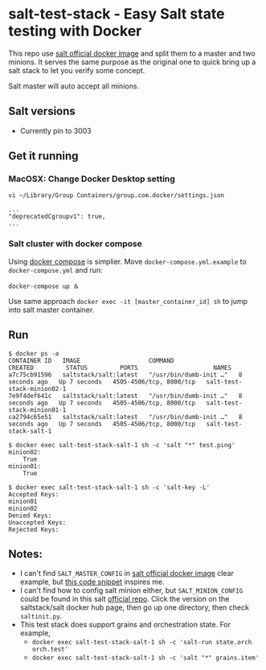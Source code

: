 # salt-test-stack - Easy Salt state testing with Docker

This repo use [salt official docker image](https://hub.docker.com/r/saltstack/salt) and split them to a master and two minions. It serves the same purpose as the original one to quick bring up a salt stack to let you verify some concept.

Salt master will auto accept all minions. 

## Salt versions

- Currently pin to 3003


## Get it running

### MacOSX: Change Docker Desktop setting

```
vi ~/Library/Group Containers/group.com.docker/settings.json

...
"deprecatedCgroupv1": true,
...

```

### Salt cluster with docker compose

Using [docker compose](https://github.com/docker/compose) is simplier. Move `docker-compose.yml.example` to `docker-compose.yml` and run:

```
docker-compose up ＆
```

Use same approach `docker exec -it [master_container_id] sh` to jump into salt master container.

## Run

```
$ docker ps -a
CONTAINER ID   IMAGE                   COMMAND                  CREATED         STATUS         PORTS                     NAMES
a7c75cb91596   saltstack/salt:latest   "/usr/bin/dumb-init …"   8 seconds ago   Up 7 seconds   4505-4506/tcp, 8000/tcp   salt-test-stack-minion02-1
7e9f4def641c   saltstack/salt:latest   "/usr/bin/dumb-init …"   8 seconds ago   Up 7 seconds   4505-4506/tcp, 8000/tcp   salt-test-stack-minion01-1
ca2794c65e51   saltstack/salt:latest   "/usr/bin/dumb-init …"   8 seconds ago   Up 7 seconds   4505-4506/tcp, 8000/tcp   salt-test-stack-salt-1

$ docker exec salt-test-stack-salt-1 sh -c 'salt "*" test.ping'
minion02:
    True
minion01:
    True

$ docker exec salt-test-stack-salt-1 sh -c 'salt-key -L'
Accepted Keys:
minion01
minion02
Denied Keys:
Unaccepted Keys:
Rejected Keys:
```

## Notes:

- I can't find `SALT_MASTER_CONFIG` in [salt official docker image](https://hub.docker.com/r/saltstack/salt) clear example, but [this code snippet](https://github.com/librato/salt-state-test/blob/6efe7be8eb2aab21dab4a152e72a8acea2eecedd/test_salt_state.py#L154) inspires me.
- I can't find how to config salt minion either, but `SALT_MINION_CONFIG` could be found in this salt [official repo](https://gitlab.com/saltstack/open/saltdocker/-/blob/master/cicd/docker/saltinit.py#L10). Click the version on the saltstack/salt docker hub page, then go up one directory, then check `saltinit.py`.
- This test stack does support grains and orchestration state. For example, 
  - `docker exec salt-test-stack-salt-1 sh -c 'salt-run state.orch orch.test'`
  - `docker exec salt-test-stack-salt-1 sh -c 'salt "*" grains.item'`
